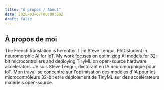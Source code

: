 ```yaml
---
title: "À propos / About"
date: 2025-03-07T00:00:00Z
draft: false
---
```


## À propos de moi

The French translation is hereafter.
I am Steve Lengui, PhD student in neuromorphic AI for IoT. My work focuses on optimizing AI models for 32-bit microcontrollers and deploying TinyML on open-source hardware accelerators. 
Je suis Steve Lengui, doctorant en IA neuromorphique pour IoT. Mon travail se concentre sur l'optimisation des modèles d'IA pour les microcontrôleurs 32-bit et le déploiement de TinyML sur des accélérateurs matériels open-source.
